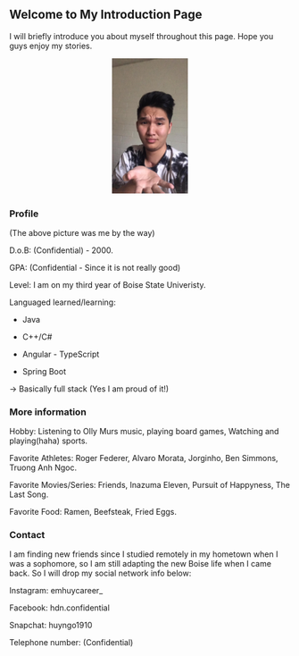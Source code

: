 ## Welcome to My Introduction Page

I will briefly introduce you about myself throughout this page. Hope you guys enjoy my stories. 


<p align="center">
  <img src="deptrai.jpg" width="136" title="hover text">


### Profile 
  
(The above picture was me by the way) 

D.o.B: (Confidential) - 2000. 
  
GPA: (Confidential - Since it is not really good) 
  
Level: I am on my third year of Boise State Univeristy. 

Languaged learned/learning: 
  
  * Java 

  * C++/C#
 
  * Angular - TypeScript 
  
  * Spring Boot 
  
  -> Basically full stack (Yes I am proud of it!) 
 
### More information 
  
  Hobby: Listening to Olly Murs music, playing board games, Watching and playing(haha) sports.  
  
  Favorite Athletes: Roger Federer, Alvaro Morata, Jorginho, Ben Simmons, Truong Anh Ngoc. 
  
  Favorite Movies/Series: Friends, Inazuma Eleven, Pursuit of Happyness, The Last Song.  

  Favorite Food: Ramen, Beefsteak, Fried Eggs. 
  

### Contact 

I am finding new friends since I studied remotely in my hometown when I was a sophomore, so I am
still adapting the new Boise life when I came back. So I will drop my social network info below: 

Instagram: emhuycareer_

Facebook: hdn.confidential

Snapchat: huyngo1910

Telephone number: (Confidential)

